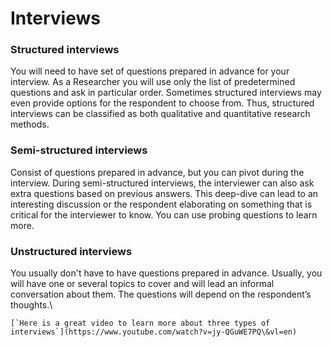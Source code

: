 # Interviews

### Structured interviews

You will need to have set of questions prepared in advance for your interview. As a Researcher you will use only the list of predetermined questions and ask in particular order. Sometimes structured interviews may even provide options for the respondent to choose from. Thus, structured interviews can be classified as both qualitative and quantitative research methods.

### Semi-structured interviews

Consist of questions prepared in advance, but you can pivot during the interview. During semi-structured interviews, the interviewer can also ask extra questions based on previous answers. This deep-dive can lead to an interesting discussion or the respondent elaborating on something that is critical for the interviewer to know. You can use probing questions to  learn more.&#x20;

### Unstructured interviews

You usually don't have to have questions prepared in advance. Usually, you will have one or several topics to cover and will lead an informal conversation about them. The questions will depend on the respondent’s thoughts.\


``[`Here is a great video to learn more about three types of interviews`](https://www.youtube.com/watch?v=jy-QGuWE7PQ\&vl=en)``
